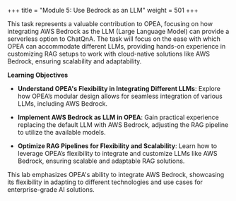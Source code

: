 +++
title = "Module 5: Use Bedrock as an LLM"
weight = 501
+++

This task represents a valuable contribution to OPEA, focusing on how integrating AWS Bedrock as the LLM (Large Language Model) can provide a serverless option to ChatQnA. The task will focus on the ease with which OPEA can accommodate different LLMs, providing hands-on experience in customizing RAG setups to work with cloud-native solutions like AWS Bedrock, ensuring scalability and adaptability.

**Learning Objectives**

- **Understand OPEA's Flexibility in Integrating Different LLMs**: Explore how OPEA’s modular design allows for seamless integration of various LLMs, including AWS Bedrock.

- **Implement AWS Bedrock as LLM in OPEA**: Gain practical experience replacing the default LLM with AWS Bedrock, adjusting the RAG pipeline to utilize the available models.

- **Optimize RAG Pipelines for Flexibility and Scalability**: Learn how to leverage OPEA’s flexibility to integrate and customize LLMs like AWS Bedrock, ensuring scalable and adaptable RAG solutions.

This lab emphasizes OPEA's ability to integrate AWS Bedrock, showcasing its flexibility in adapting to different technologies and use cases for enterprise-grade AI solutions.

